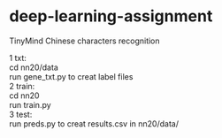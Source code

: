 # deep-learning-assignment
TinyMind Chinese characters recognition 

1 txt:  
cd nn20/data    
run gene_txt.py to creat label files  
2 train:  
cd nn20  
run train.py  
3 test:  
run preds.py to creat results.csv in nn20/data/
